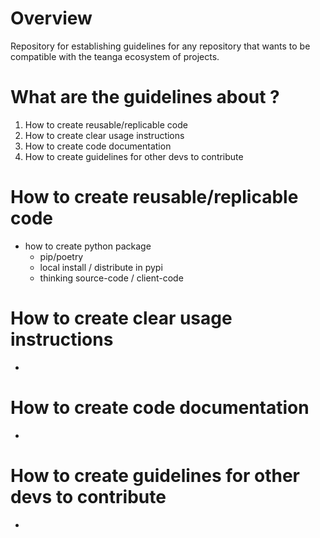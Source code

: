 # Overview
Repository for establishing guidelines for any repository that wants to be compatible 
with the teanga ecosystem of projects.

# What are the guidelines about ?
1. How to create reusable/replicable code
2. How to create clear usage instructions
3. How to create code documentation
4. How to create guidelines for other devs to contribute


# How to create reusable/replicable code
- how to create python package
  - pip/poetry
  - local install / distribute in pypi
  - thinking source-code / client-code 
# How to create clear usage instructions
-
# How to create code documentation
-
# How to create guidelines for other devs to contribute
-
 
